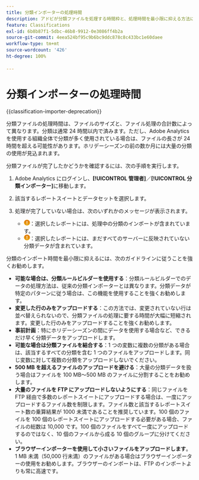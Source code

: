 ```yaml
---
title: 分類インポーターの処理時間
description: アドビが分類ファイルを処理する時間枠と、処理時間を最小限に抑える方法について理解します。
feature: Classifications
exl-id: 6b8b87f1-5dbc-46b8-9912-0e3086ff4b2a
source-git-commit: 4eea524bf95c9b6bc9ddc878c8c433bc1e60daee
workflow-type: tm+mt
source-wordcount: '426'
ht-degree: 100%

---
```


# 分類インポーターの処理時間

{{classification-importer-deprecation}}

分類ファイルの処理時間は、ファイルのサイズと、ファイル処理の合計数によって異なります。分類は通常 24 時間以内で済みます。ただし、Adobe Analytics を使用する組織全体で分類が多く使用されている場合は、ファイルの長さが 24 時間を超える可能性があります。ホリデーシーズンの前の数か月には大量の分類の使用が見込まれます。

分類ファイルが完了したかどうかを確認するには、次の手順を実行します。

1. Adobe Analytics にログインし、**[!UICONTROL 管理者]**／**[!UICONTROL 分類インポーター]**&#x200B;に移動します。
2. 該当するレポートスイートとデータセットを選択します。
3. 処理が完了していない場合は、次のいずれかのメッセージが表示されます。

   * ![お知らせ](assets/icon_notice_notice.gif)：選択したレポートには、処理中の分類のインポートが含まれています。
   * ![お知らせ](assets/icon_notice_notice.gif)：選択したレポートには、まだすべてのサーバーに反映されていない分類データが含まれています。

分類のインポート時間を最小限に抑えるには、次のガイドラインに従うことを強くお勧めします。

* **可能な場合は、分類ルールビルダーを使用する**：分類ルールビルダーでのデータの処理方法は、従来の分類インポーターとは異なります。分類データが特定のパターンに従う場合は、この機能を使用することを強くお勧めします。
* **変更した行のみをアップロードする**：この方法では、変更されていない行は並べ替えられないので、分類ファイルの処理に要する時間が大幅に短縮されます。変更した行のみをアップロードすることを強くお勧めします。
* **事前計画**：特にホリデーシーズンの間にデータを使用する場合など、できるだけ早く分類データをアップロードします。
* **可能な場合は分類ファイルを結合する**：1 つの変数に複数の分類がある場合は、該当するすべての分類を含む 1 つのファイルをアップロードします。同じ変数に対して複数の分類をアップロードしないでください。
* **500 MB を超えるファイルのアップロードを避ける**：大量の分類データを扱う場合はファイルを 100 MB～500 MB のファイルに分割することをお勧めします。
* **大量のファイルを FTP にアップロードしないようにする**：同じファイルを FTP 経由で多数のレポートスイートにアップロードする場合は、一度にアップロードするファイル数を制限します。ファイル数と該当するレポートスイート数の乗算結果が 1000 未満であることを推奨しています。100 個のファイルを 100 個のレポートスイートにアップロードする必要がある場合、ファイルの総数は 10,000 です。100 個のファイルをすべて一度にアップロードするのではなく、10 個のファイルから成る 10 個のグループに分けてください。
* **ブラウザーインポーターを使用して小さいファイルをアップロードします**。1 MB 未満（50,000 行未満）のファイルがある場合はブラウザーインポーターの使用をお勧めします。ブラウザーのインポートは、FTP のインポートよりも常に高速です。
